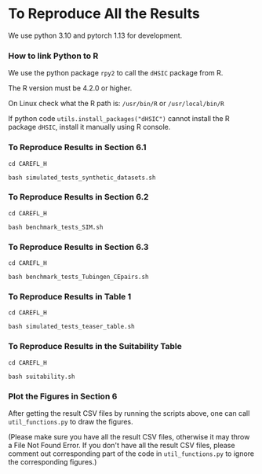 # To Reproduce All the Results

We use python 3.10 and pytorch 1.13 for development.


### How to link Python to R
We use the python package `rpy2` to call the `dHSIC` package from R.

The R version must be 4.2.0 or higher.

On Linux check what the R path is: `/usr/bin/R` or `/usr/local/bin/R`

If python code `utils.install_packages("dHSIC")` cannot install the R package `dHSIC`, install it manually using R console.


### To Reproduce Results in Section 6.1

`cd CAREFL_H`

`bash simulated_tests_synthetic_datasets.sh`


### To Reproduce Results in Section 6.2

`cd CAREFL_H`

`bash benchmark_tests_SIM.sh`


### To Reproduce Results in Section 6.3

`cd CAREFL_H`

`bash benchmark_tests_Tubingen_CEpairs.sh`


### To Reproduce Results in Table 1

`cd CAREFL_H`

`bash simulated_tests_teaser_table.sh`


### To Reproduce Results in the Suitability Table

`cd CAREFL_H`

`bash suitability.sh`


### Plot the Figures in Section 6
After getting the result CSV files by running the scripts above, one can call `util_functions.py` to draw the figures. 

(Please make sure you have all the result CSV files, otherwise it may throw a File Not Found Error. If you don't have all the result CSV files, please comment out corresponding part of the code in `util_functions.py` to ignore the corresponding figures.)
